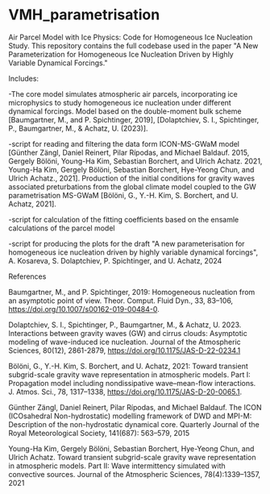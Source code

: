 # VMH_parametrisation
Air Parcel Model with Ice Physics: Code for Homogeneous Ice Nucleation Study.
This repository contains the full codebase used in the paper "A New Parameterization for Homogeneous Ice Nucleation Driven by Highly Variable Dynamical Forcings."

Includes:

-The core model simulates atmospheric air parcels, incorporating ice microphysics to study homogeneous ice nucleation under different dynamical forcings. Model based on the double-moment bulk scheme [Baumgartner, M., and P. Spichtinger, 2019], [Dolaptchiev, S. I., Spichtinger, P., Baumgartner, M., & Achatz, U. (2023)]. 

-script for reading and filtering the data form ICON-MS-GWaM model [Günther Zängl, Daniel Reinert, Pilar Rípodas, and Michael Baldauf. 2015, Gergely Bölöni, Young-Ha Kim, Sebastian Borchert, and Ulrich Achatz. 2021, Young-Ha Kim, Gergely Bölöni, Sebastian Borchert, Hye-Yeong Chun, and Ulrich Achatz., 2021]. Production of the initial conditions for gravity waves associated preturbations from the global climate model coupled to the GW parametrisation MS-GWaM [Bölöni, G., Y.-H. Kim, S. Borchert, and U. Achatz, 2021].  

-script for calculation of the fitting coefficients based on the ensamle calculations of the parcel model

-script for producing the plots for the draft "A new parameterisation for homogeneous ice nucleation driven by highly variable dynamical forcings", A. Kosareva, S. Dolaptchiev, P. Spichtinger, and U. Achatz, 2024


References

Baumgartner, M., and P. Spichtinger, 2019: Homogeneous nucleation from an asymptotic point of view. Theor. Comput. Fluid Dyn., 33, 83–106, https://doi.org/10.1007/s00162-019-00484-0.

Dolaptchiev, S. I., Spichtinger, P., Baumgartner, M., & Achatz, U. 2023. Interactions between gravity waves (GW) and cirrus clouds: Asymptotic modeling of wave-induced ice nucleation. Journal of the Atmospheric Sciences, 80(12), 2861-2879, https://doi.org/10.1175/JAS-D-22-0234.1

Bölöni, G., Y.-H. Kim, S. Borchert, and U. Achatz, 2021: Toward transient subgrid-scale gravity wave representation in atmospheric models. Part I: Propagation model including nondissipative wave–mean-flow interactions. J. Atmos. Sci., 78, 1317–1338, https://doi.org/10.1175/JAS-D-20-0065.1.

Günther Zängl, Daniel Reinert, Pilar Rípodas, and Michael Baldauf. The ICON (ICOsahedral Non-hydrostatic) modelling framework of DWD and MPI-M: Description of the non-hydrostatic dynamical core. Quarterly Journal of the Royal Meteorological Society, 141(687): 563–579, 2015

Young-Ha Kim, Gergely Bölöni, Sebastian Borchert, Hye-Yeong Chun, and Ulrich Achatz. Toward transient subgrid-scale gravity wave representation in atmospheric models. Part II: Wave intermittency simulated with convective sources. Journal of the Atmospheric Sciences, 78(4):1339–1357, 2021
